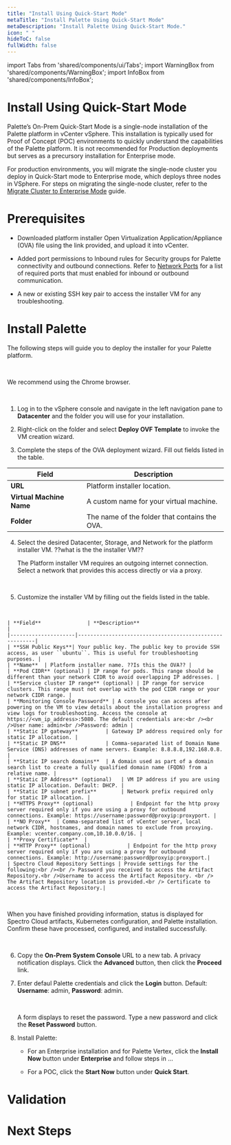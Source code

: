 ```yaml
---
title: "Install Using Quick-Start Mode"
metaTitle: "Install Palette Using Quick-Start Mode"
metaDescription: "Install Palette Using Quick-Start Mode."
icon: " "
hideToC: false
fullWidth: false
---
```


import Tabs from 'shared/components/ui/Tabs';
import WarningBox from 'shared/components/WarningBox';
import InfoBox from 'shared/components/InfoBox';


# Install Using Quick-Start Mode

Palette’s On-Prem Quick-Start Mode is a single-node installation of the Palette platform in vCenter vSphere. This installation is typically used for Proof of Concept (POC) environments to quickly understand the capabilities of the Palette platform. It is not recommended for Production deployments but serves as a precursory installation for Enterprise mode. 

For production environments, you will migrate the single-node cluster you deploy in Quick-Start mode to Enterprise mode, which deploys three nodes in VSphere. For steps on migrating the single-node cluster, refer to the [Migrate Cluster to Enterprise Mode](/vertex-edition/migrate-cluster-to-enterprise-mode) guide.

# Prerequisites

- Downloaded platform installer Open Virtualization Application/Appliance (OVA) file using the link provided, and upload it into vCenter.


- Added port permissions to Inbound rules for Security groups for Palette connectivity and outbound connections. Refer to [Network Ports](/architecture/networking-ports/#self-hostednetworkcommunicationsandports) for a list of required ports that must enabled for inbound or outbound communication. 


- A new or existing SSH key pair to access the installer VM for any troubleshooting.  
 
# Install Palette

The following steps will guide you to deploy the installer for your Palette platform. 

<br />

<InfoBox>

We recommend using the Chrome browser.

</InfoBox>

<br />

1. Log in to the vSphere console and navigate in the left navigation pane to **Datacenter** and the folder you will use for your installation.


2. Right-click on the folder and select **Deploy OVF Template** to invoke the VM creation wizard.


3. Complete the steps of the OVA deployment wizard. Fill out fields listed in the table.

| **Field**               | **Description**                                        |
|---------------------|--------------------------------------------------------|
| **URL**                 | Platform installer location.                           |
| **Virtual Machine Name**| A custom name for your virtual machine.                |
| **Folder**             | The name of the folder that contains the OVA.           |

4. Select the desired Datacenter, Storage, and Network for the platform installer VM. ??what is the the installer VM??

    The Platform installer VM requires an outgoing internet connection. Select a network that provides this access directly or via a proxy.

    <br />

5. Customize the installer VM by filling out the fields listed in the table.

  <br />

    | **Field**               | **Description**                                    |
    |---------------------|--------------------------------------------------------|
    | **SSH Public Keys**| Your public key. The public key to provide SSH access, as user ``ubuntu``. This is useful for troubleshooting purposes. |
    | **Name**  | Platform installer name. ??Is this the OVA?? |
    | **Pod CIDR** (optional) | IP range for pods. This range should be different than your network CIDR to avoid overlapping IP addresses. |
    | **Service cluster IP range** (optional) | IP range for service clusters. This range must not overlap with the pod CIDR range or your network CIDR range. |
    | **Monitoring Console Password** | A console you can access after powering on the VM to view details about the installation progress and view logs for troubleshooting. Access the console at https://<vm_ip_address>:5080. The default credentials are:<br /><br />User name: admin<br />Password: admin |
    | **Static IP gateway**         | Gateway IP address required only for static IP allocation. |
    | **Static IP DNS**             | Comma-separated list of Domain Name Service (DNS) addresses of name servers. Example: 8.8.8.8,192.168.0.8. |
    | **Static IP search domains**  | A domain used as part of a domain search list to create a fully qualified domain name (FQDN) from a relative name. |
    | **Static IP Address** (optional)   | VM IP address if you are using static IP allocation. Default: DHCP. |
    | **Static IP subnet prefix**        | Network prefix required only for static IP allocation. |
    | **HTTPS Proxy** (optional)            | Endpoint for the http proxy server required only if you are using a proxy for outbound connections. Example: https://username:password@proxyip:proxyport. |
    | **NO Proxy**  | Comma-separated list of vCenter server, local network CIDR, hostnames, and domain names to exclude from proxying. Example: vcenter.company.com,10.10.0.0/16. |
    | **Proxy Certificate**  |
    | **HTTP Proxy** (optional)            | Endpoint for the http proxy server required only if you are using a proxy for outbound connections. Example: http://username:password@proxyip:proxyport.|
    | Spectro Cloud Repository Settings | Provide settings for the following:<br /><br /> Password you received to access the Artifact Repository.<br />Username to access the Artifact Repository. <br /> The Artifact Repository location is provided.<br /> Certificate to access the Artifact Repository.|  

  <br />

  When you have finished providing information, status is displayed for Spectro Cloud artifacts, Kubernetes configuration, and Palette installation. Confirm these have processed, configured, and installed successfully.

  <br />

6. Copy the **On-Prem System Console** URL to a new tab. A privacy notification displays. Click the **Advanced** button, then click the **Proceed** link.


7. Enter defaul Palette credentials and click the **Login** button. Default: **Username**: admin, **Password**: admin. 

    <br />

    A form displays to reset the password. Type a new password and click the **Reset Password** button.


8. Install Palette: 

     - For an Enterprise installation and for Palette Vertex, click the **Install Now** button under **Enterprise** and follow steps in ...

     - For a POC, click the **Start Now** button under **Quick Start**.




# Validation

# Next Steps



<br />


<br />

